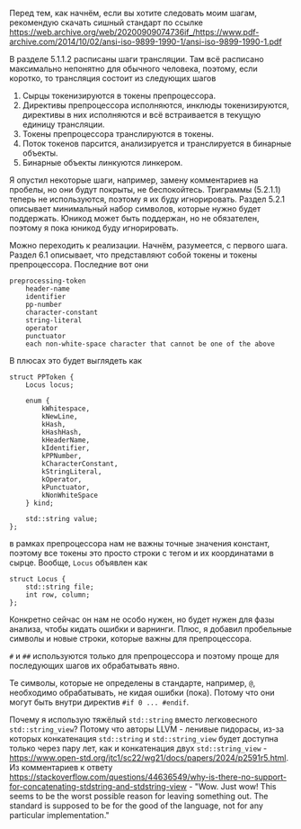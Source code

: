 Перед тем, как начнём, если вы хотите следовать моим шагам, рекомендую скачать сишный стандарт по ссылке https://web.archive.org/web/20200909074736if_/https://www.pdf-archive.com/2014/10/02/ansi-iso-9899-1990-1/ansi-iso-9899-1990-1.pdf 

В разделе 5.1.1.2 расписаны шаги трансляции. Там всё расписано максимально непонятно для обычного человека, поэтому, если коротко, то трансляция состоит из следующих шагов

1. Сырцы токенизируются в токены препроцессора.
2. Директивы препроцессора исполняются, инклюды токенизируются, директивы в них исполняются и всё встраивается в текущую единицу трансляции.
3. Токены препроцессора транслируются в токены.
4. Поток токенов парсится, анализируется и транслируется в бинарные объекты.
5. Бинарные объекты линкуются линкером.

Я опустил некоторые шаги, например, замену комментариев на пробелы, но они будут покрыты, не беспокойтесь. 
Триграммы (5.2.1.1) теперь не используются, поэтому я их буду игнорировать. 
Раздел 5.2.1 описывает минимальный набор символов, которые нужно будет поддержать. 
Юникод может быть поддержан, но не обязателен, поэтому я пока юникод буду игнорировать.

Можно переходить к реализации. 
Начнём, разумеется, с первого шага. 
Раздел 6.1 описывает, что представляют собой токены и токены препроцессора. 
Последние вот они

```
preprocessing-token
	header-name
	identifier
	pp-number
	character-constant
	string-literal
	operator
	punctuator
	each non-white-space character that cannot be one of the above
```

В плюсах это будет выглядеть как
```
struct PPToken {
	Locus locus;

	enum {
		kWhitespace,
		kNewLine,
		kHash,
		kHashHash,
		kHeaderName,
		kIdentifier,
		kPPNumber,
		kCharacterConstant,
		kStringLiteral,
		kOperator,
		kPunctuator,
		kNonWhiteSpace
	} kind;

	std::string value;
};
```
в рамках препроцессора нам не важны точные значения констант, поэтому все токены это просто строки с тегом и их координатами в сырце. 
Вообще, `Locus` объявлен как
```
struct Locus {
	std::string file;
	int row, column;
};
```
Конкретно сейчас он нам не особо нужен, но будет нужен для фазы анализа, чтобы кидать ошибки и варнинги. 
Плюс, я добавил пробельные символы и новые строки, которые важны для препроцессора.

`#` и `##` используются только для препроцессора и поэтому проще для последующих шагов их обрабатывать явно.

Те символы, которые не определены в стандарте, например, `@`, необходимо обрабатывать, не кидая ошибки (пока). 
Потому что они могут быть внутри директив `#if 0 ... #endif`.

Почему я использую тяжёлый `std::string` вместо легковесного `std::string_view`? 
Потому что авторы LLVM - ленивые пидорасы, из-за которых конкатенация `std::string` и `std::string_view` будет доступна только через пару лет, как и конкатенация двух `std::string_view` - https://www.open-std.org/jtc1/sc22/wg21/docs/papers/2024/p2591r5.html. 
Из комментариев к ответу https://stackoverflow.com/questions/44636549/why-is-there-no-support-for-concatenating-stdstring-and-stdstring-view - 
"Wow. Just wow! This seems to be the worst possible reason for leaving something out. 
The standard is supposed to be for the good of the language, not for any particular implementation."


